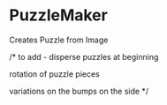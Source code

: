 # PuzzleMaker
Creates Puzzle from Image

 /* to add -
 disperse puzzles at beginning
 
 rotation of puzzle pieces
 
 variations on the bumps on the side
 */
